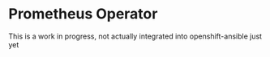 Prometheus Operator
====================
This is a work in progress, not actually integrated into openshift-ansible just yet
